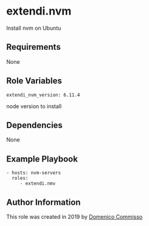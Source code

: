 extendi.nvm
=========

Install nvm on Ubuntu

Requirements
------------

None

Role Variables
--------------

    extendi_nvm_version: 6.11.4

node version to install

Dependencies
------------

None

Example Playbook
----------------

    - hosts: nvm-servers
      roles:
         - extendi.nmv

Author Information
------------------

This role was created in 2019 by [Domenico Commisso](mailto:commisso@extendi.it)
